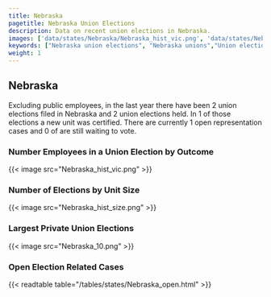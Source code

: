 ```yaml
---
title: Nebraska
pagetitle: Nebraska Union Elections
description: Data on recent union elections in Nebraska.
images: ['data/states/Nebraska/Nebraska_hist_vic.png', 'data/states/Nebraska/Nebraska_hist_size.png', 'data/states/Nebraska/Nebraska_10.png']
keywords: ["Nebraska union elections", "Nebraska unions","Union elections"]
weight: 1
---
```

##  Nebraska

Excluding public employees, in the last year there have been 2 union elections filed in Nebraska and 2 union elections held. In 1 of those elections a new unit was certified. There are currently 1 open representation cases and 0 of are still waiting to vote.

### Number Employees in a Union Election by Outcome
{{< image src="Nebraska_hist_vic.png" >}}

### Number of Elections by Unit Size
{{< image src="Nebraska_hist_size.png" >}}

### Largest Private Union Elections
{{< image src="Nebraska_10.png" >}}

### Open Election Related Cases
{{< readtable table="/tables/states/Nebraska_open.html" >}}

